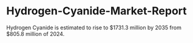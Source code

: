 # Hydrogen-Cyanide-Market-Report
Hydrogen Cyanide is estimated to rise to $1731.3 million by 2035 from $805.8 million of 2024.
